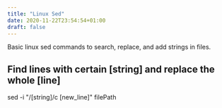 ```yaml
---
title: "Linux Sed"
date: 2020-11-22T23:54:54+01:00
draft: false
---
```

Basic linux sed commands to search, replace, and add strings in files.
<!--more-->

## Find lines with certain [string] and replace the whole [line]
sed -i "/[string]/c [new_line]" filePath